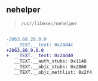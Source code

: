 ## nehelper

> `/usr/libexec/nehelper`

```diff

-2063.60.20.0.0
-  __TEXT.__text: 0x24d4c
+2063.80.9.0.0
+  __TEXT.__text: 0x24d40
   __TEXT.__auth_stubs: 0x1140
   __TEXT.__objc_stubs: 0x2860
   __TEXT.__objc_methlist: 0x2f4

```
